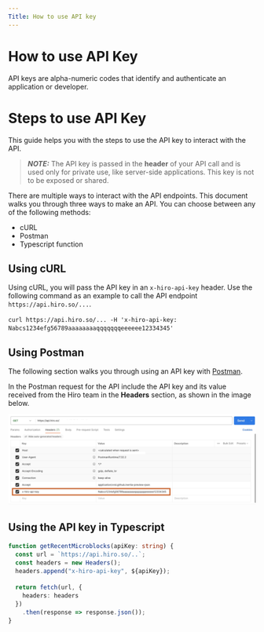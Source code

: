 ```yaml
---
Title: How to use API key
---
```

# How to use API Key

API keys are alpha-numeric codes that identify and authenticate an application or developer.

# Steps to use API Key

This guide helps you with the steps to use the API key to interact with the API.

> **_NOTE:_**
> The API key is passed in the **header** of your API call and is used only for private use, like server-side applications. This key is not to be exposed or shared.

There are multiple ways to interact with the API endpoints. This document walks you through three ways to make an API. You can choose between any of the following methods:

- cURL
- Postman
- Typescript function

## Using cURL

Using cURL, you will pass the API key in an `x-hiro-api-key` header. Use the following command as an example to call the API endpoint `https://api.hiro.so/...`.

`curl https://api.hiro.so/... -H 'x-hiro-api-key: Nabcs1234efg56789aaaaaaaaqqqqqqqeeeeee12334345'`

## Using Postman

The following section walks you through using an API key with [Postman](https://www.postman.com/).

In the Postman request for the API include the API key and its value received from the Hiro team in the **Headers** section, as shown in the image below.

![API-Key](../images/api-key.png)

## Using the API key in Typescript

```typescript
function getRecentMicroblocks(apiKey: string) {
  const url = `https://api.hiro.so/..`;
  const headers = new Headers();
  headers.append("x-hiro-api-key", ${apiKey});

  return fetch(url, {
    headers: headers
  })
    .then(response => response.json());
}
```
